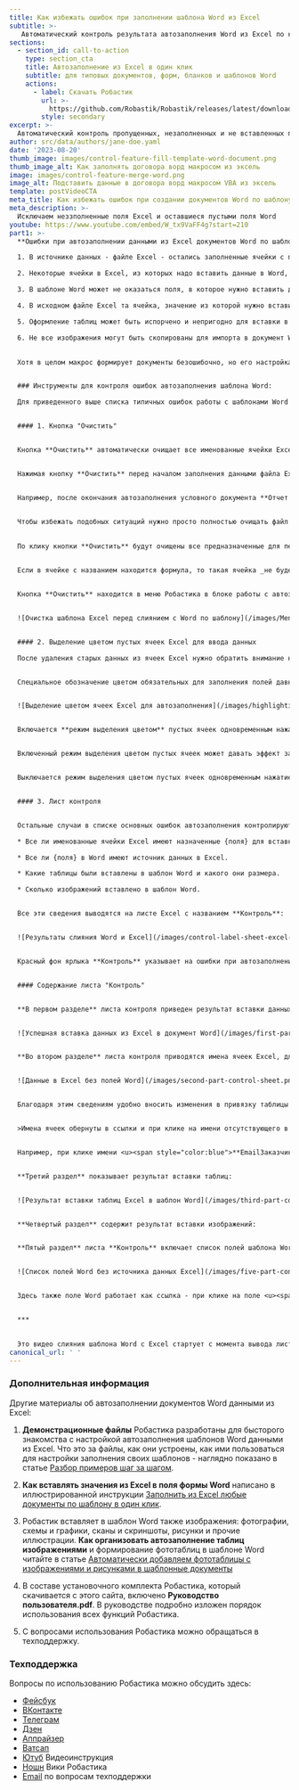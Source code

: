 ```yaml
---
title: Как избежать ошибок при заполнении шаблона Word из Excel
subtitle: >-
   Автоматический контроль результата автозаполнения Word из Excel по каждому элементу
sections:
  - section_id: call-to-action
    type: section_cta
    title: Автозаполнение из Excel в один клик
    subtitle: для типовых документов, форм, бланков и шаблонов Word
    actions:
      - label: Скачать Робастик
        url: >-
          https://github.com/Robastik/Robastik/releases/latest/download/Robastik.for.Excel.64-bit.zip
        style: secondary
excerpt: >-
  Автоматический контроль пропущенных, незаполненных и не вставленных полей, таблиц и изображений при автозаполнении шаблона Word из Excel. 
author: src/data/authors/jane-doe.yaml
date: '2023-08-20'
thumb_image: images/control-feature-fill-template-word-document.png
thumb_image_alt: Как заполнять договора ворд макросом из эксель
image: images/control-feature-merge-word.png
image_alt: Подставить данные в договора ворд макросом VBA из эксель
template: postVideoCTA
meta_title: Как избежать ошибок при создании документов Word по шаблону
meta_description: >-
  Исключаем неззполненные поля Excel и оставшиеся пустыми поля Word
youtube: https://www.youtube.com/embed/W_tx9VaFF4g?start=210
part1: >-
  **Ошибки при автозаполнении данными из Excel документов Word по шаблону** приводят к необходимости контроля готового документа, который создается при вставке в поля значений ячеек, целых таблиц и изображений. Сам перенос данных из Excel в Word работает безошибочно, но ошибки появляются в результате следующих обстоятельств:

  1. В источнике данных - файле Excel - остались заполненные ячейки с прошлого раза. То есть при вводе данных в файл Excel часть данных не была заменена на новые и оставшиеся старые данные вставляются в Word вперемешку с новыми.

  2. Некоторые ячейки в Excel, из которых надо вставить данные в Word, могут остаться пустыми по невнимательности. В этом случае при генерации нового документа Word останутся незаполненные поля.

  3. В шаблоне Word может не оказаться поля, в которое нужно вставить данные из конкретной ячейки Excel.

  4. В исходном файле Excel та ячейка, значение из которой нужно вставить в Word, может оказаться не обозначенной в качестве источника информации для переноса из Excel в Word.

  5. Оформление таблиц может быть испорчено и непригодно для вставки в шаблон Word.

  6. Не все изображения могут быть скопированы для импорта в документ Word или эти документы могут быть помещены в неподходящее место.
  

  Хотя в целом макрос формирует документы безошибочно, но его настройка (привязка Excel к Word) и исходные данные для вставки в поля формы все еще требуют контроля. Для решения этой задачи в Робастике предусмотрены специальные возможности, позволяющие свести к минимуму ошибки из-за человеческого фактора при автоматической загрузке данных из таблицы Excel в поля формы Word. 


  ### Инструменты для контроля ошибок автозаполнения шаблона Word: 

  Для приведенного выше списка типичных ошибок работы с шаблонами Word в Робастике предусмотрены следующие возможности:


  #### 1. Кнопка "Очистить"


  Кнопка **Очистить** автоматически очищает все именованные ячейки Excel от старых ненужных данных. 


  Нажимая кнопку **Очистить** перед началом заполнения данными файла Excel можно полностью исключить возможность попадания старой информации в новый документ.


  Например, после окончания автозаполнения условного документа **Отчет №8** файл Excel с данными, относящимися к **отчету №8**, копируется в папку для создания следующего документа - **Отчет №9**. Это обычная практика, когда очередной расчет делается в файле Excel с данными из предыдущего задания. Если теперь по очереди заменять все ячейки с данными, относящимися к **отчету №8**, на данные для **отчета №9**, то при любой невнимательности в каких-нибудь ячейках данные не будут заменены и при создании по шаблону Word нового документа **Отчет №9** в него попадут данные, относящиеся к **отчету №8**.


  Чтобы избежать подобных ситуаций нужно просто полностью очищать файл Excel от старых данных нажатием кнопки **Очистить** в меню Робастика. 
  
  
  По клику кнопки **Очистить** будут очищены все предназначенные для передачи в Word ячейки. Такие ячейки определяются **по наличию у них названия**, так как **только из ячеек с названием данные передаются в шаблон Word**.


  Если в ячейке с названием находится формула, то такая ячейка _не будет_ очищаться кнопкой **Очистить** и при появлении новых данных эта формула рассчитает новое значение, которое будет вставлено в шаблон Word при слиянии.


  Кнопка **Очистить** находится в меню Робастика в блоке работы с автозаполнением шаблонов Word:


  ![Очистка шаблона Excel перед слиянием с Word по шаблону](/images/MenuWord-2496f53a.png)


  #### 2. Выделение цветом пустых ячеек Excel для ввода данных

  После удаления старых данных из ячеек Excel нужно обратить внимание на **полноту заполнения** этих ячеек новыми данными. "_Замыленный глаз_" при рутинном заполнении таблиц данными может привести к тому, что некоторые именованные ячейки для вставки данных в Word могут остаться пустыми. Чтобы пустые ячейки было сложно не увидеть выделяйте их автоматически красным цветом.


  Специальное обозначение цветом обязательных для заполнения полей давно стало общепринятым. В соответствии с этой практикой Робастик выделяет ячейки Excel для заполнения фоном красного цвета. Вот так:


  ![Выделение цветом ячеек Excel для автозаполнения](/images/highlighting-empty-cells-template-merge.png)


  Включается **режим выделения цветом** пустых ячеек одновременным нажатием кнопок **Ctrl + Shift + <span style="color:red">R</span>**. Буква <span style="color:red">**R**</span> обозначает цвет выделения <span style="color:red">**Red** - **Красный**</span>.


  Включенный режим выделения цветом пустых ячеек может давать эффект замедленного открытия файлов Excel, так как при открытии файла в каждую именованную ячейку будет прописываться правило условного форматирования. Поэтому _по умолчанию Excel не включает этот режим_. 


  Выключается режим выделения цветом пустых ячеек одновременным нажатием кнопок **Ctrl + Shift + D**. Буква **D** обозначает удаление - **Delete**, то есть отключить режим выделения цветом.


  #### 3. Лист контроля


  Остальные случаи в списке основных ошибок автозаполнения контролируются напрямую - для каждого автозаполненного документа автоматически проверяется:

  * Все ли именованные ячейки Excel имеют назначенные {поля} для вставки в Word.

  * Все ли {поля} в Word имеют источник данных в Excel.

  * Какие таблицы были вставлены в шаблон Word и какого они размера.

  * Сколько изображений вставлено в шаблон Word.


  Все эти сведения выводятся на листе Excel с названием **Контроль**: 


  ![Результаты слияния Word и Excel](/images/control-label-sheet-excel-merge-word.png)


  Красный фон ярлыка **Контроль** указывает на ошибки при автозаполнении. При отсутствии ошибок фон ярлыка <span style="color:green">**зеленый**</span>.


  #### Содержание листа "Контроль"


  **В первом разделе** листа контроля приведен результат вставки данных из Excel в поля Word: показаны {поля} для вставки в шаблоне Word, показаны вставленные в них  значения из Excel и количество таких вставок. В приведенном примере текст **г.Город, ул.Улица, д.55, кв.55** был вставлен в поле **{АдресОО}** 6 раз. Это значит, что в шаблоне Word 6 раз встречается поле **{АдресОО}** и в каждое поле было вставлено одно и то же значение ячейки с именем **АдресОО**.


  ![Успешная вставка данных из Excel в документ Word](/images/first-part-control-sheet.png)


  **Во втором разделе** листа контроля приводятся имена ячеек Excel, для вставки которых отсутствуют поля в шаблоне Word:


  ![Данные в Excel без полей Word](/images/second-part-control-sheet.png)


  Благодаря этим сведениям удобно вносить изменения в привязку таблицы Excel к шаблонной форме документа Word: в данном случае первое имя **_xlfn.SINGLE** нужно удалить в диспетчере имен Excel, для остальных имен нужно создать в шаблоне Word поля - **{EmailЗаказчика}**, **{АвансПроцент}** и т.д. (или удалить имена ячеек, которые не нужно вставлять в Word - чтобы они не генерировали ошибок и не мешали контролировать результат автозаполнения).


  >Имена ячеек обернуты в ссылки и при клике на имени отсутствующего в Word поля будет автоматически открыта ячейка, в которой находится это имя. 


  Например, при клике имени <u><span style="color:blue">**EmailЗаказчика**</span></u> будет открыт лист **Договор** и курсор активирует ячейку с именем **EmailЗаказчика**. Благодаря этому не придется рыскать по всем вкладкам в поисках нужной ячейки.


  **Третий раздел** показывает результат вставки таблиц:


  ![Результат вставки таблиц Excel в шаблон Word](/images/third-part-control-sheet.png)


  **Четвертый раздел** содержит результат вставки изображений:


  **Пятый раздел** листа **Контроль** включает список полей шаблона Word, которым не соответствует имя ячейки в источнике данных Excel:


  ![Список полей Word без источника данных Excel](/images/five-part-control-sheet.png)


  Здесь также поле Word работает как ссылка - при клике на поле <u><span style="color:blue">**{Дом}**</span></u> в этом примере будет открыт уже заполненный по шаблону документ Word, документ будет пролистан до страницы, на которой осталось незаполненное поле <ins>**{Дом}**</ins> и это поле будет выделено для заметности.


  ***

  
  Это видео слияния шаблона Word c Excel стартует с момента вывода листа **Контроль**: 
canonical_url: ' '
---
```

  ### Дополнительная информация 
  Другие материалы об автозаполнении документов Word данными из Excel:


  1. **Демонстрационные файлы** Робастика разработаны для бысторого знакомства с настройкой автозаполнения шаблонов Word данными из Excel. Что это за файлы, как они устроены, как ими пользоваться для настройки заполнения своих шаблонов - наглядно показано в статье [Разбор примеров шаг за шагом](/blog/demo-files-fill-template-word-excel-vba/).


  1.  **Как вставлять значения из Excel в поля формы Word** написано в иллюстрированной инструкции [Заполнить из Excel любые документы по шаблону в один клик](/blog/fill-report-doc-data-from-excel/).


  1. Робастик вставляет в шаблон Word также изображения: фотографии, схемы и графики, сканы и скриншоты, рисунки и прочие иллюстрации. **Как организовать автозаполнение таблиц изображениями** и формирование фототаблиц в шаблоне Word читайте в статье [Автоматически добавляем фототаблицы с изображениями и рисунками в шаблонные документы](/blog/create-image-tables-word-merge-excel/)


  2.  В составе установочного комплекта Робастика, который скачивается с этого сайта, включено **Руководство пользователя.pdf**. В руководстве подробно изложен порядок использования всех функций Робастика.


  3.  С вопросами использования Робастика можно обращаться в техподдержку.


  ### Техподдержка
  Вопросы по использованию Робастика можно обсудить здесь:
  - [Фейсбук](https://www.facebook.com/groups/excelword/)
  - [ВКонтакте](https://vk.com/exceltoword)
  - [Телеграм](https://t.me/RobastikRu)
  - [Дзен](https://zen.yandex.ru/robastik)
  - [Аппрайзер](http://appraiser.ru/default.aspx?SectionId=32&g=posts&t=14905)
  - [Ватсап](https://wa.me/message/YRGCZNRS7UEAM1)
  - [Ютуб](https://youtu.be/wAaUBo_rXaQ) Видеоинструкция
  - [Ношн](https://wiggly-albatross-82f.notion.site/ebc43e94f3284cbab017c841b37ce881) Вики Робастика
  - [Email](mailto:tech@robastik.ru) по вопросам техподдержки
